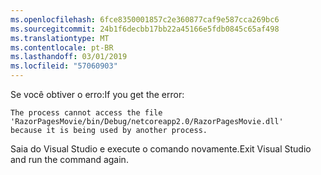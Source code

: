 ```yaml
---
ms.openlocfilehash: 6fce8350001857c2e360877caf9e587cca269bc6
ms.sourcegitcommit: 24b1f6decbb17bb22a45166e5fdb0845c65af498
ms.translationtype: MT
ms.contentlocale: pt-BR
ms.lasthandoff: 03/01/2019
ms.locfileid: "57060903"
---
```

<span data-ttu-id="06ad0-101">Se você obtiver o erro:</span><span class="sxs-lookup"><span data-stu-id="06ad0-101">If you get the error:</span></span>
  ```
  The process cannot access the file 
 'RazorPagesMovie/bin/Debug/netcoreapp2.0/RazorPagesMovie.dll' 
  because it is being used by another process.
  ```
<span data-ttu-id="06ad0-102">Saia do Visual Studio e execute o comando novamente.</span><span class="sxs-lookup"><span data-stu-id="06ad0-102">Exit Visual Studio and run the command again.</span></span>
